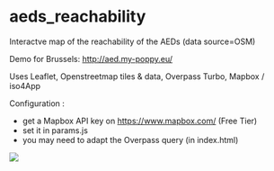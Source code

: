 # aeds_reachability
Interactve map of the reachability of the AEDs (data source=OSM)

Demo for Brussels: http://aed.my-poppy.eu/

Uses Leaflet, Openstreetmap tiles & data, Overpass Turbo, Mapbox / iso4App

Configuration :
 - get a Mapbox API key on https://www.mapbox.com/ (Free Tier)
 - set it in params.js
 - you may need to adapt the Overpass query (in index.html)

![](https://docs.my-poppy.eu/aeds_reachability.png)
